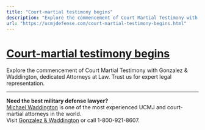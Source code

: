 ```yaml
---
title: "Court-martial testimony begins"
description: "Explore the commencement of Court Martial Testimony with Gonzalez &amp; Waddington, dedicated Attorneys at Law. Trust us for expert legal representation."
url: "https://ucmjdefense.com/court-martial-testimony-begins.html"
---
```


# [Court-martial testimony begins](https://ucmjdefense.com/court-martial-testimony-begins.html)

Explore the commencement of Court Martial Testimony with Gonzalez &amp; Waddington, dedicated Attorneys at Law. Trust us for expert legal representation.

---

**Need the best military defense lawyer?**  
[Michael Waddington](https://ucmjdefense.com/attorneys/michael-stewart-waddington-partner.html) is one of the most experienced UCMJ and court-martial attorneys in the world.  
Visit [Gonzalez & Waddington](https://ucmjdefense.com) or call 1-800-921-8607.
